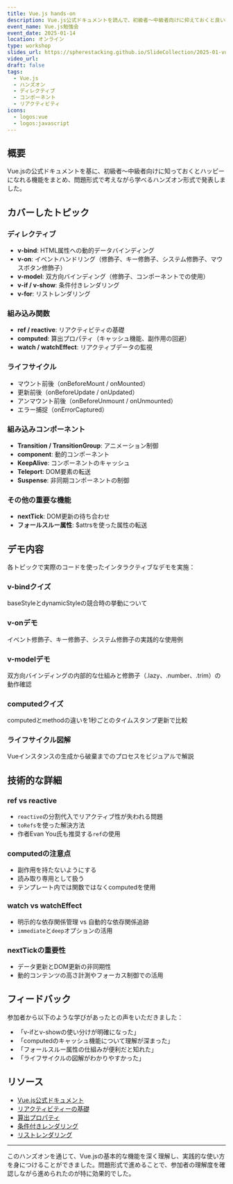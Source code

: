 ```yaml
---
title: Vue.js hands-on
description: Vue.js公式ドキュメントを読んで、初級者～中級者向けに抑えておくと良い機能をまとめました
event_name: Vue.js勉強会
event_date: 2025-01-14
location: オンライン
type: workshop
slides_url: https://spherestacking.github.io/SlideCollection/2025-01-vuejs-lecturer
video_url: 
draft: false
tags:
  - Vue.js
  - ハンズオン
  - ディレクティブ
  - コンポーネント
  - リアクティビティ
icons:
  - logos:vue
  - logos:javascript
---
```


## 概要

Vue.jsの公式ドキュメントを基に、初級者〜中級者向けに知っておくとハッピーになれる機能をまとめ、問題形式で考えながら学べるハンズオン形式で発表しました。

## カバーしたトピック

### ディレクティブ
- **v-bind**: HTML属性への動的データバインディング
- **v-on**: イベントハンドリング（修飾子、キー修飾子、システム修飾子、マウスボタン修飾子）
- **v-model**: 双方向バインディング（修飾子、コンポーネントでの使用）
- **v-if / v-show**: 条件付きレンダリング
- **v-for**: リストレンダリング

### 組み込み関数
- **ref / reactive**: リアクティビティの基礎
- **computed**: 算出プロパティ（キャッシュ機能、副作用の回避）
- **watch / watchEffect**: リアクティブデータの監視

### ライフサイクル
- マウント前後（onBeforeMount / onMounted）
- 更新前後（onBeforeUpdate / onUpdated）
- アンマウント前後（onBeforeUnmount / onUnmounted）
- エラー捕捉（onErrorCaptured）

### 組み込みコンポーネント
- **Transition / TransitionGroup**: アニメーション制御
- **component**: 動的コンポーネント
- **KeepAlive**: コンポーネントのキャッシュ
- **Teleport**: DOM要素の転送
- **Suspense**: 非同期コンポーネントの制御

### その他の重要な機能
- **nextTick**: DOM更新の待ち合わせ
- **フォールスルー属性**: $attrsを使った属性の転送

## デモ内容

各トピックで実際のコードを使ったインタラクティブなデモを実施：

### v-bindクイズ
baseStyleとdynamicStyleの競合時の挙動について

### v-onデモ
イベント修飾子、キー修飾子、システム修飾子の実践的な使用例

### v-modelデモ
双方向バインディングの内部的な仕組みと修飾子（.lazy、.number、.trim）の動作確認

### computedクイズ
computedとmethodの違いを1秒ごとのタイムスタンプ更新で比較

### ライフサイクル図解
Vueインスタンスの生成から破棄までのプロセスをビジュアルで解説

## 技術的な詳細

### ref vs reactive
- `reactive`の分割代入でリアクティブ性が失われる問題
- `toRefs`を使った解決方法
- 作者Evan You氏も推奨する`ref`の使用

### computedの注意点
- 副作用を持たないようにする
- 読み取り専用として扱う
- テンプレート内では関数ではなくcomputedを使用

### watch vs watchEffect
- 明示的な依存関係管理 vs 自動的な依存関係追跡
- `immediate`と`deep`オプションの活用

### nextTickの重要性
- データ更新とDOM更新の非同期性
- 動的コンテンツの高さ計測やフォーカス制御での活用

## フィードバック

参加者から以下のような学びがあったとの声をいただきました：
- 「v-ifとv-showの使い分けが明確になった」
- 「computedのキャッシュ機能について理解が深まった」
- 「フォールスルー属性の仕組みが便利だと知れた」
- 「ライフサイクルの図解がわかりやすかった」

## リソース

- [Vue.js公式ドキュメント](https://ja.vuejs.org/)
- [リアクティビティーの基礎](https://ja.vuejs.org/guide/essentials/reactivity-fundamentals.html)
- [算出プロパティ](https://ja.vuejs.org/guide/essentials/computed.html)
- [条件付きレンダリング](https://ja.vuejs.org/guide/essentials/conditional.html)
- [リストレンダリング](https://ja.vuejs.org/guide/essentials/list.html)

---

このハンズオンを通じて、Vue.jsの基本的な機能を深く理解し、実践的な使い方を身につけることができました。問題形式で進めることで、参加者の理解度を確認しながら進められたのが特に効果的でした。
